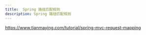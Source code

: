 ```yaml
---
title:  Spring 路径匹配规则
description: Spring 路径匹配规则
---
```


https://www.tianmaying.com/tutorial/spring-mvc-request-mapping
